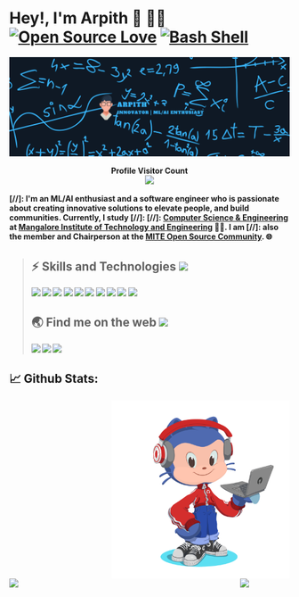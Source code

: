 ﻿
#  Hey!, I'm Arpith :wave: :man_technologist: [![Open Source Love](https://badges.frapsoft.com/os/v1/open-source.svg?v=103)](https://github.com/ellerbrock/open-source-badges/) [![Bash Shell](https://badges.frapsoft.com/bash/v1/bash.png?v=103)](https://github.com/ellerbrock/open-source-badges/)

![](https://github.com/Arpith-kumar/Arpith-kumar/blob/master/dark1.png)

<p  align="center">
<b>Profile Visitor Count</u><br>
<img  src="https://profile-counter.glitch.me/Arpith-kumar/count.svg" />
</p>

[//]: I'm an ML/AI enthusiast and a software engineer who is passionate about creating innovative solutions to elevate people, and build communities. Currently, I study [//]: [//]: [Computer Science & Engineering](https://www.instagram.com/core_mite/) at [Mangalore Institute of Technology and Engineering](http://www.mite.ac.in/) :technologist:. I am [//]: also the member and Chairperson at the [MITE Open Source Community](https://www.instagram.com/mosc.mite/). :globe_with_meridians:

> ##  :zap: Skills and Technologies <img src="https://emojis.slackmojis.com/emojis/images/1450452697/175/sonic-wait.gif?1450452697" width="30"/>
>
>![](https://img.shields.io/badge/Machine%20Learning-technology-informational?style=flat-square&logo=Machine%20Learning&logoColor=white&color=blue)&nbsp;![](https://img.shields.io/badge/Deep%20Learning-technology-informational?style=flat-square&logo=Deep%20Learning&logoColor=white&color=blue)&nbsp;![](https://img.shields.io/badge/Python-code-informational?style=flat-square&logo=Python&logoColor=white&color=yellow)&nbsp;![](https://img.shields.io/badge/Tensorflow-library-informational?style=flat-square&logo=Tensorflow&logoColor=white&color=orange)&nbsp;![](https://img.shields.io/badge/Keras-library-informational?style=flat-square&logo=Keras&logoColor=white&color=red)&nbsp;![](https://img.shields.io/badge/Scikitlearn-library-informational?style=flat-square&logo=Scikitlearn&logoColor=white&color=lightblue)&nbsp;![](https://img.shields.io/badge/Django-framework-informational?style=flat-square&logo=Django&logoColor=white&color=2bbc8a)&nbsp;![](https://img.shields.io/badge/Flask-framework-informational?style=flat-square&logo=Flask&logoColor=white&color=lightgray)&nbsp;![](https://img.shields.io/badge/Heroku-cloud-informational?style=flat-square&logo=heroku&logoColor=white&color=Purple)&nbsp;![](https://img.shields.io/badge/Git-version_control-informational?style=flat-square&logo=Git&logoColor=white&color=Red)&nbsp;
>
>##  :earth_asia: Find me on the web <img src="https://emojis.slackmojis.com/emojis/images/1579216111/7550/pikachu_wave.gif?1579216111" width="30"/>
>
> [<img src="https://img.shields.io/badge/stackoverflow-network-informational?style=flat-square&logo=stackoverflow&logoColor=white&color=orange">](https://stackoverflow.com/users/8810223/arpithkumar)&nbsp;[<img src="https://img.shields.io/badge/linkedin-network-informational?style=flat-square&logo=linkedin&logoColor=white&color=blue">](https://www.linkedin.com/in/arpith-s/)&nbsp;[<img src="https://img.shields.io/badge/telegram-network-informational?style=flat-square&logo=telegram&logoColor=white&color=blue">](https://t.me/arpith09)&nbsp;
>
>
## :chart_with_upwards_trend: Github Stats:
<div>
    <img align="right" width="320" height="320" src="https://github.com/Arpith-kumar/Arpith-kumar/blob/master/octocat_.png" />
    <img align="left" width="415" src="https://github-readme-stats.vercel.app/api?username=Arpith-kumar&show_icons=true&hide_border=true">
    <img align="left" src="https://github-readme-stats.vercel.app/api/top-langs/?username=Arpith-kumar&show_icons=true&hide_border=true&layout=compact">
</div>

<br>
 
<!-- <p align="center">
    Designed with ❤️ by <a  href="https://github.com/Arpith-kumar">Arpith</a><img  src="https://emojis.slackmojis.com/emojis/images/1471045842/804/dog.gif?1471045842"  width="50"/>
</p> -->
